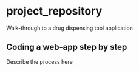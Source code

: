 # project_repository
Walk-through to a drug dispensing tool application

## Coding a web-app step by step

Describe the process here 
